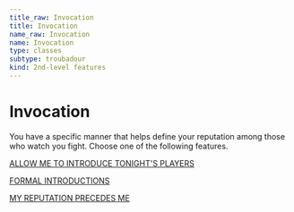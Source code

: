 ```yaml
---
title_raw: Invocation
title: Invocation
name_raw: Invocation
name: Invocation
type: classes
subtype: troubadour
kind: 2nd-level features
---
```


# Invocation

You have a specific manner that helps define your reputation among those who watch you fight. Choose one of the following features.

[ALLOW ME TO INTRODUCE TONIGHT'S PLAYERS](./Allow%20Me%20To%20Introduce%20Tonights%20Players.md)

[FORMAL INTRODUCTIONS](./Formal%20Introductions.md)

[MY REPUTATION PRECEDES ME](./My%20Reputation%20Precedes%20Me.md)
